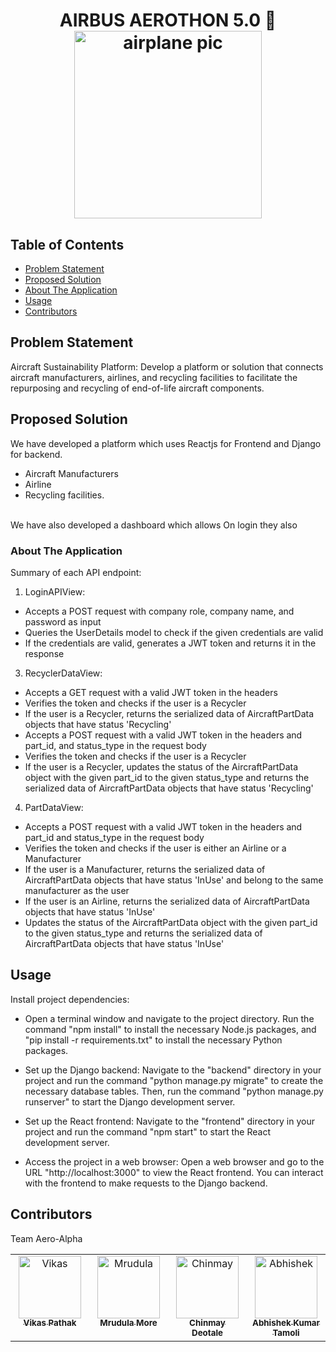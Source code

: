 <h1 align="center">
  AIRBUS AEROTHON 5.0 🛫
  <br>
  <img src="https://cdn-icons-png.flaticon.com/512/7893/7893979.png" alt="airplane pic" width="300">
  <br>
</h1>

## Table of Contents

<!-- START doctoc generated TOC please keep comment here to allow auto update -->
<!-- DON'T EDIT THIS SECTION, INSTEAD RE-RUN doctoc TO UPDATE -->

- [Problem Statement](#problem-statement)
- [Proposed Solution](#proposed-solution)
- [About The Application](#about-the-application)
- [Usage](#usage)
- [Contributors](#contributors)

## Problem Statement

Aircraft Sustainability Platform:
Develop a platform or solution that connects aircraft manufacturers, airlines, and recycling facilities to facilitate the repurposing and recycling of end-of-life aircraft components.


## Proposed Solution
We have developed a platform which uses Reactjs for Frontend and Django for backend.
-	Aircraft Manufacturers
-	Airline
-	Recycling facilities.
<br>
We have also developed a dashboard which allows 
On login they also 



### About The Application

 Summary of each API endpoint:

1. LoginAPIView:
- Accepts a POST request with company role, company name, and password as input
- Queries the UserDetails model to check if the given credentials are valid
- If the credentials are valid, generates a JWT token and returns it in the response

3. RecyclerDataView:
- Accepts a GET request with a valid JWT token in the headers
- Verifies the token and checks if the user is a Recycler
- If the user is a Recycler, returns the serialized data of AircraftPartData objects that have status 'Recycling'
- Accepts a POST request with a valid JWT token in the headers and part_id, and status_type in the request body
- Verifies the token and checks if the user is a Recycler
- If the user is a Recycler, updates the status of the AircraftPartData object with the given part_id to the given status_type and returns the serialized data of AircraftPartData objects that have status 'Recycling'

4. PartDataView:
- Accepts a POST request with a valid JWT token in the headers and part_id and status_type in the request body
- Verifies the token and checks if the user is either an Airline or a Manufacturer
- If the user is a Manufacturer, returns the serialized data of AircraftPartData objects that have status 'InUse' and belong to the same manufacturer as the user
- If the user is an Airline, returns the serialized data of AircraftPartData objects that have status 'InUse'
- Updates the status of the AircraftPartData object with the given part_id to the given status_type and returns the serialized data of AircraftPartData objects that have status 'InUse'


## Usage

Install project dependencies: 
- Open a terminal window and navigate to the project directory. Run the command "npm install" to install the necessary Node.js packages, and "pip install -r requirements.txt" to install the necessary Python packages.

- Set up the Django backend: Navigate to the "backend" directory in your project and run the command "python manage.py migrate" to create the necessary database tables. Then, run the command "python manage.py runserver" to start the Django development server.

- Set up the React frontend: Navigate to the "frontend" directory in your project and run the command "npm start" to start the React development server.

- Access the project in a web browser: Open a web browser and go to the URL "http://localhost:3000" to view the React frontend. You can interact with the frontend to make requests to the Django backend.

## Contributors

Team Aero-Alpha
<table>
  <tbody>
    <tr>
      <td align="center" valign="top" width="14.28%"><a href="https://github.com/Vikaass-08"><img src="https://avatars.githubusercontent.com/u/59832889?v=4" width="100px;" alt="Vikas"/><br /><sub><b>Vikas Pathak</b></sub></a><br /></td>
      <td align="center" valign="top" width="14.28%"><a href="https://github.com/mrudulamore"><img src="https://avatars.githubusercontent.com/u/133312331?v=4" width="100px;" alt="Mrudula"/><br /><sub><b>Mrudula More</b></sub></a><br /></td>
      <td align="center" valign="top" width="14.28%"><a href="https://github.com/DeotaleChinmay2001"><img src="https://avatars.githubusercontent.com/u/95205222?v=4" width="100px;" alt="Chinmay"/><br /><sub><b>Chinmay Deotale</b></sub></a><br /></td>
      <td align="center" valign="top" width="14.28%"><a href="https://github.com/aktamoli0910"><img src="https://avatars.githubusercontent.com/u/78742814?v=4" width="100px;" alt="Abhishek"/><br /><sub><b>Abhishek Kumar Tamoli</b></sub></a><br /></td>
    </tr>
  </tbody>
</table>
